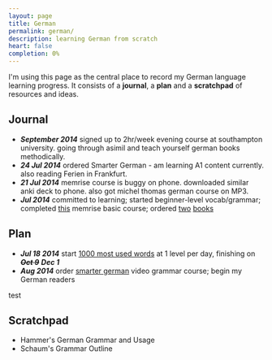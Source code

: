 ```yaml
---
layout: page
title: German
permalink: german/
description: learning German from scratch
heart: false
completion: 0%
---
```


I'm using this page as the central place to record my German language learning progress.  It consists of a **journal**, a **plan** and a **scratchpad** of resources and ideas.

## Journal

[comment]: <#> ( date +"***%B %Y***" )

+ ***September 2014*** signed up to 2hr/week evening course at southampton university.  going through asimil and teach yourself german books methodically.
+ ***24 Jul 2014*** ordered Smarter German - am learning A1 content currently.  also reading Ferien in Frankfurt.
+ ***21 Jul 2014*** memrise course is buggy on phone.  downloaded similar anki deck to phone.  also got michel thomas german course on MP3.
+ ***Jul 2014*** committed to learning; started beginner-level vocab/grammar; completed [this](http://www.memrise.com/course/79104/learn-basic-german/) memrise basic course; ordered [two](http://www.amazon.co.uk/gp/product/1494337614/ref=oh_aui_detailpage_o00_s00?ie=UTF8&psc=1) [books](http://www.amazon.co.uk/gp/product/3589015012/ref=oh_aui_detailpage_o01_s00?ie=UTF8&psc=1)

## Plan

+ ***Jul 18 2014*** start [1000 most used words](http://www.memrise.com/course/46/1000-words-of-elementary-german-2/) at 1 level per day, finishing on ***<s>Oct 9</s>*** ***Dec 1***
+ ***Aug 2014*** order [smarter german](http://smartergerman.com/) video grammar course; begin my German readers

test

## Scratchpad

+ Hammer's German Grammar and Usage
+ Schaum's Grammar Outline
